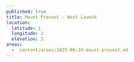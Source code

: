 ```yaml
---
published: true
title: Mount Prevost - West Launch
location:
  latitude: 1
  longitude: 2
  elevation: 3
areas:
  - _content/areas/2025-06-24-mount-prevost.md
---
```

